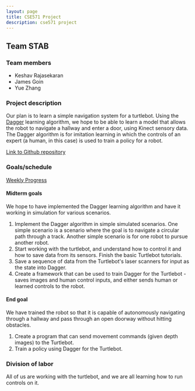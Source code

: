 ```yaml
---
layout: page
title: CSE571 Project
description: cse571 project
---
```


## Team STAB

### Team members
- Keshav Rajasekaran 
- James Goin
- Yue Zhang

### Project description

Our plan is to learn a simple navigation system for a turtlebot. Using the [Dagger](https://www.cs.cmu.edu/~sross1/publications/Ross-AIStats11-NoRegret.pdf) learning algorithm, we hope to be able to learn a model that allows the robot to navigate a hallway and enter a door, using Kinect sensory data. The Dagger algorithm is for imitation learning in which the controls of an expert (a human, in this case) is used to train a policy for a robot.

[Link to Github repository](https://github.com/yjzhang/cse571_project)

### Goals/schedule

[Weekly Progress](weekly)

#### Midterm goals 

We hope to have implemented the Dagger learning algorithm and have it working in simulation for various scenarios.

1. Implement the Dagger algorithm in simple simulated scenarios. One simple scenario is a scenario where the goal is to navigate a circular path through a track. Another simple scenario is for one robot to pursue another robot.
2. Start working with the turtlebot, and understand how to control it and how to save data from its sensors. Finish the basic Turtlebot tutorials.
3. Save a sequence of data from the Turtlebot's laser scanners for input as the state into Dagger.
4. Create a framework that can be used to train Dagger for the Turtlebot - saves images and human control inputs, and either sends human or learned controls to the robot.

#### End goal

We have trained the robot so that it is capable of autonomously navigating through a hallway and pass through an open doorway without hitting obstacles.

1. Create a program that can send movement commands (given depth images) to the Turtlebot.
2. Train a policy using Dagger for the Turtlebot.

### Division of labor

All of us are working with the turtlebot, and we are all learning how to run controls on it.

